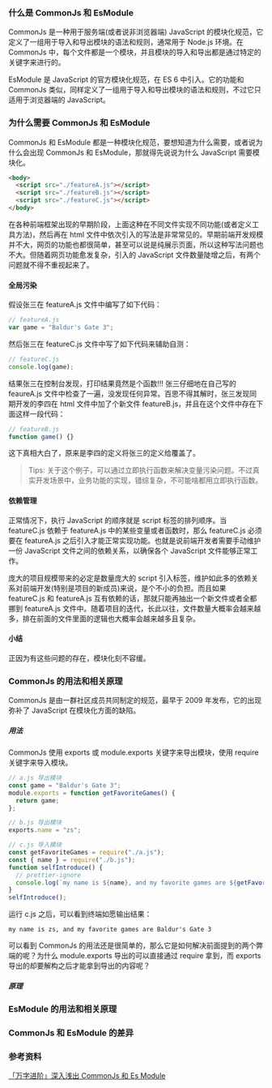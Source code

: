 ### 什么是 CommonJs 和 EsModule

CommonJs 是一种用于服务端(或者说非浏览器端) JavaScript 的模块化规范，它定义了一组用于导入和导出模块的语法和规则，通常用于 Node.js 环境。在 CommonJs 中，每个文件都是一个模块，并且模块的导入和导出都是通过特定的关键字来进行的。

EsModule 是 JavaScript 的官方模块化规范，在 ES 6 中引入。它的功能和 CommonJs 类似，同样定义了一组用于导入和导出模块的语法和规则，不过它只适用于浏览器端的 JavaScript。

### 为什么需要 CommonJs 和 EsModule

CommonJs 和 EsModule 都是一种模块化规范，要想知道为什么需要，或者说为什么会出现 CommonJs 和 EsModule，那就得先说说为什么 JavaScript 需要模块化。

```html
<body>
  <script src="./featureA.js"></script>
  <script src="./featureB.js"></script>
  <script src="./featureC.js"></script>
</body>
```

在各种前端框架出现的早期阶段，上面这种在不同文件实现不同功能(或者定义工具方法)，然后再在 html 文件中依次引入的写法是非常常见的。早期前端开发规模并不大，网页的功能也都很简单，甚至可以说是纯展示页面，所以这种写法问题也不大。但随着网页功能愈发复杂，引入的 JavaScript 文件数量陡增之后，有两个问题就不得不重视起来了。

#### 全局污染

假设张三在 featureA.js 文件中编写了如下代码：

```javascript
// featureA.js
var game = "Baldur's Gate 3";
```

然后张三在 featureC.js 文件中写了如下代码来辅助自测：

```javascript
// featureC.js
console.log(game);
```

结果张三在控制台发现，打印结果竟然是个函数!!! 张三仔细地在自己写的 feaureA.js 文件中检查了一遍，没发现任何异常。百思不得其解时，张三发现同期开发的李四在 html 文件中加了个新文件 featureB.js，并且在这个文件中存在下面这样一段代码：

```javascript
// featureB.js
function game() {}
```

这下真相大白了，原来是李四的定义将张三的定义给覆盖了。

> Tips: 关于这个例子，可以通过立即执行函数来解决变量污染问题。不过真实开发场景中，业务功能的实现，错综复杂，不可能啥都用立即执行函数。

#### 依赖管理

正常情况下，执行 JavaScript 的顺序就是 script 标签的排列顺序。当 featureC.js 依赖于 featureA.js 中的某些变量或者函数时，那么 featureC.js 必须要在 featureA.js 之后引入才能正常实现功能。也就是说前端开发者需要手动维护一份 JavaScript 文件之间的依赖关系，以确保各个 JavaScript 文件能够正常工作。

庞大的项目规模带来的必定是数量庞大的 script 引入标签，维护如此多的依赖关系对前端开发(特别是项目的新成员)来说，是个不小的负担。而且如果 featureC.js 和 featureA.js 互有依赖的话，那就只能再抽出一个新文件或者全都挪到 featureA.js 文件中。随着项目的迭代，长此以往，文件数量大概率会越来越多，排在前面的文件里面的逻辑也大概率会越来越多且复杂。

#### 小结

正因为有这些问题的存在，模块化刻不容缓。

### CommonJs 的用法和相关原理

CommonJs 是由一群社区成员共同制定的规范，最早于 2009 年发布，它的出现弥补了 JavaScript 在模块化方面的缺陷。

##### 用法

CommonJs 使用 exports 或 module.exports 关键字来导出模块，使用 require 关键字来导入模块。

```javascript
// a.js 导出模块
const game = "Baldur's Gate 3";
module.exports = function getFavoriteGames() {
  return game;
};

// b.js 导出模块
exports.name = "zs";

// c.js 导入模块
const getFavoriteGames = require("./a.js");
const { name } = require("./b.js");
function selfIntroduce() {
  // prettier-ignore
  console.log(`my name is ${name}, and my favorite games are ${getFavoriteGames()}`);
}
selfIntroduce();
```

运行 c.js 之后，可以看到终端如愿输出结果：

```shell
my name is zs, and my favorite games are Baldur's Gate 3
```

可以看到 CommonJs 的用法还是很简单的，那么它是如何解决前面提到的两个弊端的呢？为什么 module.exports 导出的可以直接通过 require 拿到，而 exports 导出的却要解构之后才能拿到导出的内容呢？

##### 原理

### EsModule 的用法和相关原理

### CommonJs 和 EsModule 的差异

### 参考资料

[「万字进阶」深入浅出 CommonJs 和 Es Module](https://juejin.cn/post/6994224541312483336)
